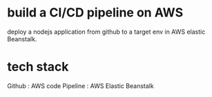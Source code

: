 # build a CI/CD pipeline on AWS
deploy a nodejs application from github to a target env in AWS elastic Beanstalk.

# tech stack
Github : AWS code Pipeline : AWS Elastic Beanstalk


